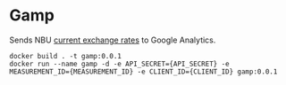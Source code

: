 # Gamp

Sends NBU [current exchange rates](https://bank.gov.ua/NBUStatService/v1/statdirectory/exchange?json) to Google Analytics. 

```
docker build . -t gamp:0.0.1
docker run --name gamp -d -e API_SECRET={API_SECRET} -e MEASUREMENT_ID={MEASUREMENT_ID} -e CLIENT_ID={CLIENT_ID} gamp:0.0.1
```